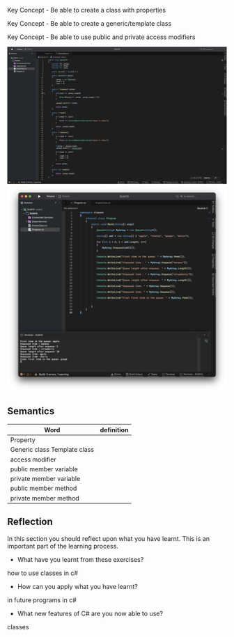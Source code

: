 Key Concept - Be able to create a class with properties

Key Concept - Be able to create a generic/template class

Key Concept - Be able to use public and private access modifiers

<img src="images/class2.png">

<img src="images/main2.png">


## Semantics 

| Word | definition|
|---|---|
|Property|	|
|Generic class	Template class||
|access modifier|	|
|public member variable||
|private member variable||
|public member method||
|private member method|


	



## Reflection

In this section you should reflect upon what you have learnt. This is an important part of the learning process.
- What have you learnt from these exercises?

how to use classes in c#


- How can you apply what you have learnt?

in future programs in c#


- What new features of C# are you now able to use?

classes

